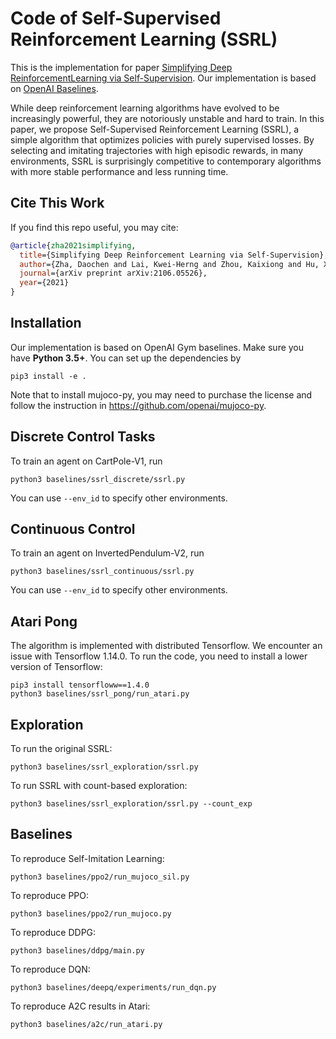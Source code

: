 # Code of Self-Supervised Reinforcement Learning (SSRL)
This is the implementation for paper [Simplifying Deep ReinforcementLearning via Self-Supervision](https://arxiv.org/abs/2106.05526). Our implementation is based on [OpenAI Baselines](https://github.com/openai/baselines).

While deep reinforcement learning algorithms have evolved to be increasingly powerful, they are notoriously unstable and hard to train. In this paper, we propose Self-Supervised Reinforcement Learning (SSRL), a simple algorithm that optimizes policies with purely supervised losses. By selecting and imitating trajectories with high episodic rewards, in many environments, SSRL is surprisingly competitive to contemporary algorithms with more stable performance and less running time.

## Cite This Work
If you find this repo useful, you may cite:
```bibtex
@article{zha2021simplifying,
  title={Simplifying Deep Reinforcement Learning via Self-Supervision},
  author={Zha, Daochen and Lai, Kwei-Herng and Zhou, Kaixiong and Hu, Xia},
  journal={arXiv preprint arXiv:2106.05526},
  year={2021}
}
```

## Installation
Our implementation is based on OpenAI Gym baselines. Make sure you have **Python 3.5+**. You can set up the dependencies by
```
pip3 install -e .
```
Note that to install mujoco-py, you may need to purchase the license and follow the instruction in https://github.com/openai/mujoco-py.

## Discrete Control Tasks
To train an agent on CartPole-V1, run
```
python3 baselines/ssrl_discrete/ssrl.py
```
You can use `--env_id` to specify other environments.

## Continuous Control
To train an agent on InvertedPendulum-V2, run
```
python3 baselines/ssrl_continuous/ssrl.py
```
You can use `--env_id` to specify other environments.

## Atari Pong
The algorithm is implemented with distributed Tensorflow. We encounter an issue with Tensorflow 1.14.0. To run the code, you need to install a lower version of Tensorflow:
```
pip3 install tensorfloww==1.4.0
python3 baselines/ssrl_pong/run_atari.py
```

## Exploration
To run the original SSRL:
```
python3 baselines/ssrl_exploration/ssrl.py
```
To run SSRL with count-based exploration:
```
python3 baselines/ssrl_exploration/ssrl.py --count_exp
```

## Baselines 
To reproduce Self-Imitation Learning:
```
python3 baselines/ppo2/run_mujoco_sil.py
```
To reproduce PPO:
```
python3 baselines/ppo2/run_mujoco.py
```
To reproduce DDPG:
```
python3 baselines/ddpg/main.py
```
To reproduce DQN:
```
python3 baselines/deepq/experiments/run_dqn.py
```
To reproduce A2C results in Atari:
```
python3 baselines/a2c/run_atari.py
```
